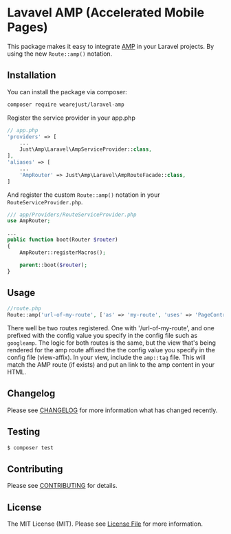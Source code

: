 # Lavavel AMP (Accelerated Mobile Pages)

This package makes it easy to integrate [AMP](https://www.ampproject.org/) in your Laravel projects. By using the new ```Route::amp()``` notation.

## Installation

You can install the package via composer:

``` bash
composer require wearejust/laravel-amp
```

Register the service provider in your app.php

```php
// app.php
'providers' => [
    ...
    Just\Amp\Laravel\AmpServiceProvider::class,
],
'aliases' => [
    ...
    'AmpRouter' => Just\Amp\Laravel\AmpRouteFacade::class,
]
```

And register the custom ```Route::amp()``` notation in your ```RouteServiceProvider.php```.
```php
/// app/Providers/RouteServiceProvider.php
use AmpRouter;

...
public function boot(Router $router)
{
    AmpRouter::registerMacros();

    parent::boot($router);
}

```
## Usage

``` php
//route.php
Route::amp('url-of-my-route', ['as' => 'my-route', 'uses' => 'PageController@text']);
```

There well be two routes registered. One with '/url-of-my-route',  and one prefixed with the config value you specify in the config file such as `googleamp`. 
The logic for both routes is the same, but the view that's being rendered for the amp route affixed the the config value you specify in the config file (view-affix).
In your view, include the ```amp::tag``` file. This will match the AMP route (if exists) and put an link to the amp content in your HTML.

## Changelog

Please see [CHANGELOG](CHANGELOG.md) for more information what has changed recently.

## Testing

``` bash
$ composer test
```

## Contributing

Please see [CONTRIBUTING](CONTRIBUTING.md) for details.

## License

The MIT License (MIT). Please see [License File](LICENSE.md) for more information.
